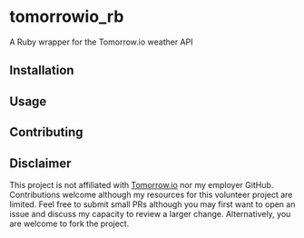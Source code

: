 # tomorrowio_rb
A Ruby wrapper for the Tomorrow.io weather API

## Installation

## Usage

## Contributing

## Disclaimer
This project is not affiliated with [Tomorrow.io](https://tomorrow.io) nor my employer GitHub. Contributions welcome although my resources for this volunteer project are limited. Feel free to submit small PRs although you may first want to open an issue and discuss my capacity to review a larger change. Alternatively, you are welcome to fork the project.
